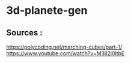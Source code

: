 # 3d-planete-gen


## Sources : 
https://polycoding.net/marching-cubes/part-1/
https://www.youtube.com/watch?v=M3iI2l0ltbE